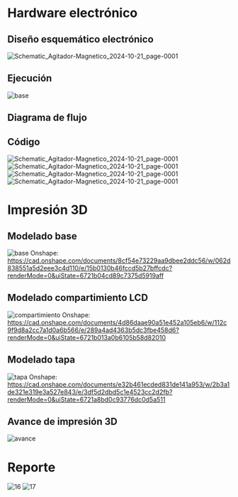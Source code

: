 # Hardware electrónico


## Diseño esquemático electrónico
![Schematic_Agitador-Magnetico_2024-10-21_page-0001](https://github.com/user-attachments/assets/1d87ac7b-b530-4613-a75e-41eadb8a8bd7)


## Ejecución
![base](https://i.postimg.cc/3wfBw4KC/b146b9ef-e75b-461e-9f62-26817688f36b.png)

## Diagrama de flujo


## Código
![Schematic_Agitador-Magnetico_2024-10-21_page-0001](https://i.postimg.cc/0yp0rGzG/cone.png)
![Schematic_Agitador-Magnetico_2024-10-21_page-0001](https://i.postimg.cc/02Kf11xB/ctwo.png)
![Schematic_Agitador-Magnetico_2024-10-21_page-0001](https://i.postimg.cc/2Spxz9S8/cthree.png)
![Schematic_Agitador-Magnetico_2024-10-21_page-0001](https://i.postimg.cc/qB5LFvfK/c5.png)

# Impresión 3D


## Modelado base
![base](https://github.com/user-attachments/assets/71632350-667a-4c8f-b887-780aa3e500f3)
Onshape: https://cad.onshape.com/documents/8cf54e73229aa9dbee2ddc56/w/062d838551a5d2eee3c4d110/e/15b0130b46fccd5b27bffcdc?renderMode=0&uiState=6721b04cd89c7375d5919aff

## Modelado compartimiento LCD
![compartimiento](https://github.com/user-attachments/assets/cca21cc6-9f82-4d30-a3e5-45126697bbae)
Onshape: https://cad.onshape.com/documents/4d86daae90a51e452a105eb6/w/112c9f9d8a2cc7a1d0a6b566/e/289a4ad4363b5dc3fbe458d6?renderMode=0&uiState=6721b013a0b6105b58d82010


## Modelado tapa
![tapa](https://github.com/user-attachments/assets/982061f7-0776-4847-8587-9b9855127dca)
Onshape: https://cad.onshape.com/documents/e32b461ecded831de141a953/w/2b3a1de321e319e3a527e843/e/3df5d2dbd5c1e4523cc2d2fb?renderMode=0&uiState=6721a8bd0c93776dc0d5a511

## Avance de impresión 3D
![avance](https://github.com/user-attachments/assets/9a113d03-d11d-49e2-941c-09aa18f29620)


# Reporte
![16](https://github.com/user-attachments/assets/2b2c403e-e800-4455-971a-68c78359ca3d)
![17](https://github.com/user-attachments/assets/895f862c-99be-47e4-8514-63d48c8e0476)


